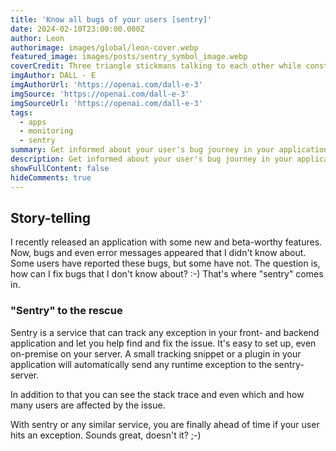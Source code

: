 ```yaml
---
title: 'Know all bugs of your users [sentry]'
date: 2024-02-10T23:00:00.000Z
author: Leon
authorimage: images/global/leon-cover.webp
featured_image: images/posts/sentry_symbol_image.webp
coverCredit: Three triangle stickmans talking to each other while constructing a building
imgAuthor: DALL - E
imgAuthorUrl: 'https://openai.com/dall-e-3'
imgSource: 'https://openai.com/dall-e-3'
imgSourceUrl: 'https://openai.com/dall-e-3'
tags:
  - apps
  - monitoring
  - sentry
summary: Get informed about your user's bug journey in your applications
description: Get informed about your user's bug journey in your applications
showFullContent: false
hideComments: true
---
```


## Story-telling

I recently released an application with some new and beta-worthy features. Now, bugs and even error messages appeared that I didn't know about. Some users have reported these bugs, but some have not. The question is, how can I fix bugs that I don't know about? :-) That's where "sentry" comes in.

### "Sentry" to the rescue

Sentry is a service that can track any exception in your front- and backend application and let you help find and fix the issue. It's easy to set up, even on-premise on your server. A small tracking snippet or a plugin in your application will automatically send any runtime exception to the sentry-server.

In addition to that you can see the stack trace and even which and how many users are affected by the issue.

With sentry or any similar service, you are finally ahead of time if your user hits an exception. Sounds great, doesn't it? ;-)
